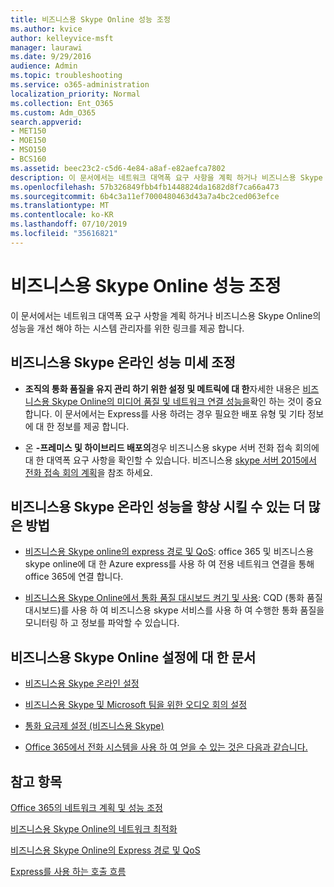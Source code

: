 ```yaml
---
title: 비즈니스용 Skype Online 성능 조정
ms.author: kvice
author: kelleyvice-msft
manager: laurawi
ms.date: 9/29/2016
audience: Admin
ms.topic: troubleshooting
ms.service: o365-administration
localization_priority: Normal
ms.collection: Ent_O365
ms.custom: Adm_O365
search.appverid:
- MET150
- MOE150
- MSO150
- BCS160
ms.assetid: beec23c2-c5d6-4e84-a8af-e82aefca7802
description: 이 문서에서는 네트워크 대역폭 요구 사항을 계획 하거나 비즈니스용 Skype Online의 성능을 개선 해야 하는 시스템 관리자를 위한 링크를 제공 합니다.
ms.openlocfilehash: 57b326849fbb4fb1448824da1682d8f7ca66a473
ms.sourcegitcommit: 6b4c3a11ef7000480463d43a7a4bc2ced063efce
ms.translationtype: MT
ms.contentlocale: ko-KR
ms.lasthandoff: 07/10/2019
ms.locfileid: "35616821"
---
```

# <a name="tune-skype-for-business-online-performance"></a>비즈니스용 Skype Online 성능 조정

이 문서에서는 네트워크 대역폭 요구 사항을 계획 하거나 비즈니스용 Skype Online의 성능을 개선 해야 하는 시스템 관리자를 위한 링크를 제공 합니다. 
  
## <a name="fine-tuning-skype-for-business-online-performance"></a>비즈니스용 Skype 온라인 성능 미세 조정

- **조직의 통화 품질을 유지 관리 하기 위한 설정 및 메트릭에 대 한**자세한 내용은 [비즈니스용 Skype Online의 미디어 품질 및 네트워크 연결 성능을](https://docs.microsoft.com/skypeforbusiness/optimizing-your-network/media-quality-and-network-connectivity-performance)확인 하는 것이 중요 합니다. 이 문서에서는 Express를 사용 하려는 경우 필요한 배포 유형 및 기타 정보에 대 한 정보를 제공 합니다.
    
- 온 **-프레미스 및 하이브리드 배포의**경우 비즈니스용 skype 서버 전화 접속 회의에 대 한 대역폭 요구 사항을 확인할 수 있습니다. 비즈니스용 [skype 서버 2015에서 전화 접속 회의 계획](https://docs.microsoft.com/skypeforbusiness/plan-your-deployment/conferencing/dial-in-conferencing)을 참조 하세요.
    
## <a name="more-ways-to-improve-skype-for-business-online-performance"></a>비즈니스용 Skype 온라인 성능을 향상 시킬 수 있는 더 많은 방법

- [비즈니스용 Skype online의 express 경로 및 QoS](https://docs.microsoft.com/skypeforbusiness/optimizing-your-network/expressroute-and-qos-in-skype-for-business-online): office 365 및 비즈니스용 skype online에 대 한 Azure express를 사용 하 여 전용 네트워크 연결을 통해 office 365에 연결 합니다. 
    
- [비즈니스용 Skype Online에서 통화 품질 대시보드 켜기 및 사용](https://docs.microsoft.com/SkypeForBusiness/using-call-quality-in-your-organization/turning-on-and-using-call-quality-dashboard): CQD (통화 품질 대시보드)를 사용 하 여 비즈니스용 skype 서비스를 사용 하 여 수행한 통화 품질을 모니터링 하 고 정보를 파악할 수 있습니다. 
    
## <a name="articles-on-setting-up-skype-for-business-online"></a>비즈니스용 Skype Online 설정에 대 한 문서

- [비즈니스용 Skype 온라인 설정](https://docs.microsoft.com/skypeforbusiness/set-up-skype-for-business-online/set-up-skype-for-business-online)
    
- [비즈니스용 Skype 및 Microsoft 팀을 위한 오디오 회의 설정](https://docs.microsoft.com/skypeforbusiness/audio-conferencing-in-office-365/set-up-audio-conferencing)
    
- [통화 요금제 설정 (비즈니스용 Skype)](https://docs.microsoft.com/SkypeForBusiness/what-are-calling-plans-in-office-365/set-up-calling-plans)
    
- [Office 365에서 전화 시스템을 사용 하 여 얻을 수 있는 것은 다음과 같습니다.](https://docs.microsoft.com/skypeforbusiness/what-is-phone-system-in-office-365/here-s-what-you-get-with-phone-system)
    
## <a name="see-also"></a>참고 항목

[Office 365의 네트워크 계획 및 성능 조정](network-planning-and-performance.md)
  
[비즈니스용 Skype Online의 네트워크 최적화](https://docs.microsoft.com/skypeforbusiness/optimizing-your-network/optimizing-your-network)
  
[비즈니스용 Skype Online의 Express 경로 및 QoS](https://docs.microsoft.com/skypeforbusiness/optimizing-your-network/expressroute-and-qos-in-skype-for-business-online)
  
[Express를 사용 하는 호출 흐름](https://docs.microsoft.com/skypeforbusiness/optimizing-your-network/call-flow-using-expressroute)

